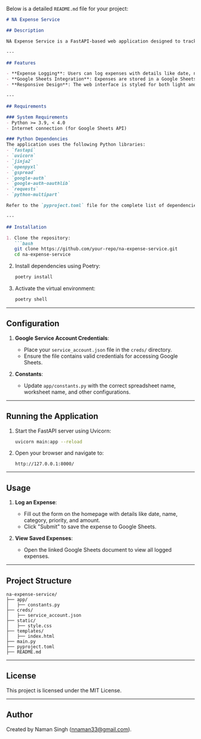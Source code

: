 Below is a detailed `README.md` file for your project:

```markdown
# NA Expense Service

## Description

NA Expense Service is a FastAPI-based web application designed to track expenses. It allows users to log expenses via a simple web interface and stores the data in a Google Sheets document. The application uses Google Sheets API for data storage and retrieval.

---

## Features

- **Expense Logging**: Users can log expenses with details like date, name, category, priority, and amount.
- **Google Sheets Integration**: Expenses are stored in a Google Sheets document for easy access and management.
- **Responsive Design**: The web interface is styled for both light and dark modes.

---

## Requirements

### System Requirements
- Python >= 3.9, < 4.0
- Internet connection (for Google Sheets API)

### Python Dependencies
The application uses the following Python libraries:
- `fastapi`
- `uvicorn`
- `jinja2`
- `openpyxl`
- `gspread`
- `google-auth`
- `google-auth-oauthlib`
- `requests`
- `python-multipart`

Refer to the `pyproject.toml` file for the complete list of dependencies.

---

## Installation

1. Clone the repository:
   ```bash
   git clone https://github.com/your-repo/na-expense-service.git
   cd na-expense-service
   ```

2. Install dependencies using Poetry:
   ```bash
   poetry install
   ```

3. Activate the virtual environment:
   ```bash
   poetry shell
   ```

---

## Configuration

1. **Google Service Account Credentials**:
   - Place your `service_account.json` file in the `creds/` directory.
   - Ensure the file contains valid credentials for accessing Google Sheets.

2. **Constants**:
   - Update `app/constants.py` with the correct spreadsheet name, worksheet name, and other configurations.

---

## Running the Application

1. Start the FastAPI server using Uvicorn:
   ```bash
   uvicorn main:app --reload
   ```

2. Open your browser and navigate to:
   ```
   http://127.0.0.1:8000/
   ```

---

## Usage

1. **Log an Expense**:
   - Fill out the form on the homepage with details like date, name, category, priority, and amount.
   - Click "Submit" to save the expense to Google Sheets.

2. **View Saved Expenses**:
   - Open the linked Google Sheets document to view all logged expenses.

---

## Project Structure

```
na-expense-service/
├── app/
│   ├── constants.py
├── creds/
│   ├── service_account.json
├── static/
│   ├── style.css
├── templates/
│   ├── index.html
├── main.py
├── pyproject.toml
├── README.md
```

---

## License

This project is licensed under the MIT License.

---

## Author

Created by Naman Singh (<nnaman33@gmail.com>).
